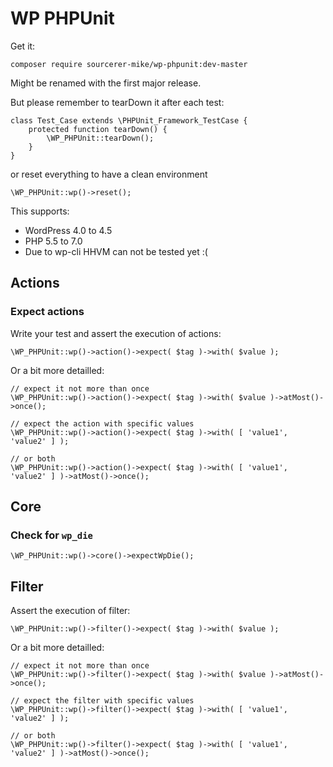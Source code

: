 # WP PHPUnit

Get it:

	composer require sourcerer-mike/wp-phpunit:dev-master

Might be renamed with the first major release.

But please remember to tearDown it after each test:

	class Test_Case extends \PHPUnit_Framework_TestCase {
		protected function tearDown() {
			\WP_PHPUnit::tearDown();
		}
	}

or reset everything to have a clean environment

	\WP_PHPUnit::wp()->reset();

This supports:

- WordPress 4.0 to 4.5
- PHP 5.5 to 7.0
- Due to wp-cli HHVM can not be tested yet :(

## Actions

### Expect actions

Write your test and assert the execution of actions:

	\WP_PHPUnit::wp()->action()->expect( $tag )->with( $value );

Or a bit more detailled:

	// expect it not more than once
	\WP_PHPUnit::wp()->action()->expect( $tag )->with( $value )->atMost()->once();
    
	// expect the action with specific values
	\WP_PHPUnit::wp()->action()->expect( $tag )->with( [ 'value1', 'value2' ] );

	// or both
	\WP_PHPUnit::wp()->action()->expect( $tag )->with( [ 'value1', 'value2' ] )->atMost()->once();

## Core

### Check for `wp_die`

	\WP_PHPUnit::wp()->core()->expectWpDie();

## Filter

Assert the execution of filter:

	\WP_PHPUnit::wp()->filter()->expect( $tag )->with( $value );

Or a bit more detailled:

	// expect it not more than once
	\WP_PHPUnit::wp()->filter()->expect( $tag )->with( $value )->atMost()->once();
    
	// expect the filter with specific values
	\WP_PHPUnit::wp()->filter()->expect( $tag )->with( [ 'value1', 'value2' ] );

	// or both
	\WP_PHPUnit::wp()->filter()->expect( $tag )->with( [ 'value1', 'value2' ] )->atMost()->once();
